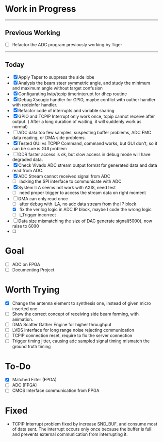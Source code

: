 # Work in Progress
---
## Previous Working
- [ ] Refactor the ADC program previously working by Tiger
--- 
## Today
- [x] Apply Taper to suppress the side lobe
- [x] Analysis the beam steer symmetric angle, and study the minimum and maximum angle without target confusion
- [x] Configurating lwip/tcpip timerinterupt for dhcp routine
- [x] Debug Xscugic handler for GPIO, maybe conflict with outher handler with redeinfer handler.
- [x] Refactor code of interrupts and variable sharing
- [x] GPIO and TCPIP Interrupt only work once, tcpip cannot receive after output. ( After a long duration of waiting, it will suddenly work as normal) 
- [ ] ADC data too few samples, suspecting buffer problems, ADC FMC data reading, or DMA side problems.
- [x] Tested GUI vs TCPIP Command, command works, but GUI don't, so it can be sure is GUI problem
- [ ] DDR faster access is ok, but slow access in debug mode will have degraded data.
- [x] Check Vivado ADC stream output format for generated data and data read from ADC.
- [x] ADC Stream cannot received signal from ADC
	- [ ] lacking the SPI interface to communicate with ADC
- [x] System ILA seems not work with AXIS, need test
	- [ ] need proper trigger to access the stream data  on right moment
- [ ] DMA can only read once
	- [ ] after debug with ILA, no adc data stream from the IP block
	- [x] fix the verilog logic in ADC IP block, maybe I code the wrong logic
	- [ ] i_Trigger incorrect
- [ ] Data size mismatching the size of DAC generate signal(5000), now raise to 6000
- [ ] 

# Goal 
- [ ] ADC on FPGA
- [ ] Documenting Project

# Worth Trying
- [x] Change the antenna element to synthesis one, instead of given micro inserted one
- [ ]  Show the correct concept of receiving side beam forming, with animation. 
- [ ] DMA Scatter Gather Engine for higher throughput 
- [ ] LVDS interface for long range noise rejecting communication
- [ ] TCPIP connection reset, require to fix the server connection
- [ ] Trigger timing jitter, causing adc sampled signal timing mismatch the ground truth timing

# To-Do
- [x] Matched Filter (FPGA)
- [ ] ADC (FPGA)
- [ ] CMOS Interface communication from FPGA

# Fixed
- TCPIP Interrupt problem fixed by increase SND_BUF, and consume most of data sent. The interrupt occurs only once  because the buffer is full and prevents external communication from interrupting it.